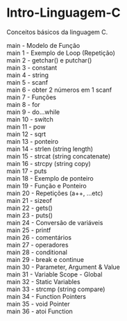 # Intro-Linguagem-C
Conceitos básicos da linguagem C.

main - Modelo de Função <br>
main 1 - Exemplo de Loop (Repetição) <br>
main 2 - getchar() e putchar() <br>
main 3 - constant <br>
main 4 - string <br>
main 5 - scanf <br>
main 6 - obter 2 números em 1 scanf <br>
main 7 - Funções <br>
main 8 - for <br>
main 9 - do...while <br>
main 10 - switch <br>
main 11 - pow <br>
main 12 - sqrt <br>
main 13 - ponteiro <br>
main 14 - strlen (string length) <br>
main 15 - strcat (string concatenate) <br>
main 16 - strcpy (string copy) <br>
main 17 - puts <br>
main 18 - Exemplo de ponteiro <br>
main 19 - Função e Ponteiro <br>
main 20 - Repetições (a++, ...etc) <br>
main 21 - sizeof <br>
main 22 - gets() <br>
main 23 - puts() <br>
main 24 - Conversão de variáveis <br>
main 25 - printf <br>
main 26 - comentários <br>
main 27 - operadores <br>
main 28 - conditional <br>
main 29 - break e continue <br>
main 30 - Parameter, Argument & Value <br>
main 31 - Variable Scope - Global <br>
main 32 - Static Variables  <br>
main 33 - strcmp (string compare) <br>
main 34 - Function Pointers <br>
main 35 - void Pointer <br>
main 36 - atoi Function 

